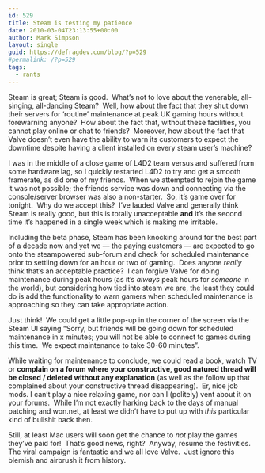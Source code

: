 ```yaml
---
id: 529
title: Steam is testing my patience
date: 2010-03-04T23:13:55+00:00
author: Mark Simpson
layout: single
guid: https://defragdev.com/blog/?p=529
#permalink: /?p=529
tags:
  - rants
---
```

Steam is great; Steam is good.  What&#8217;s not to love about the venerable, all-singing, all-dancing Steam?  Well, how about the fact that they shut down their servers for &#8216;routine&#8217; maintenance at peak UK gaming hours without forewarning anyone?  How about the fact that, without these facilities, you cannot play online or chat to friends?  Moreover, how about the fact that Valve doesn&#8217;t even have the ability to warn its customers to expect the downtime despite having a client installed on every steam user&#8217;s machine?

I was in the middle of a close game of L4D2 team versus and suffered from some hardware lag, so I quickly restarted L4D2 to try and get a smooth framerate, as did one of my friends.  When we attempted to rejoin the game it was not possible; the friends service was down and connecting via the console/server browser was also a non-starter.  So, it&#8217;s game over for tonight.  Why do we accept this?  I&#8217;ve lauded Valve and generally think Steam is really good, but this is totally unacceptable **and** it&#8217;s the second time it&#8217;s happened in a single week which is making me irritable.

Including the beta phase, Steam has been knocking around for the best part of a decade now and yet we &#8212; the paying customers &#8212; are expected to go onto the steampowered sub-forum and check for scheduled maintenance prior to settling down for an hour or two of gaming.  Does anyone _really_ think that&#8217;s an acceptable practice?  I can forgive Valve for doing maintenance during peak hours (as it&#8217;s _always_ peak hours for _someone_ in the world), but considering how tied into steam we are, the least they could do is add the functionality to warn gamers when scheduled maintenance is approaching so they can take appropriate action.

Just think!  We could get a little pop-up in the corner of the screen via the Steam UI saying &#8220;Sorry, but friends will be going down for scheduled maintenance in x minutes; you will not be able to connect to games during this time.  We expect maintenance to take 30-60 minutes&#8221;.

While waiting for maintenance to conclude, we could read a book, watch TV or **complain on a forum where your constructive, good natured thread will be closed / deleted without any explanation** (as well as the follow up that complained about your constructive thread disappearing).  Er, nice job mods. I can&#8217;t play a nice relaxing game, nor can I (politely) vent about it on your forums.  While I&#8217;m not exactly harking back to the days of manual patching and won.net, at least we didn&#8217;t have to put up with _this_ particular kind of bullshit back then.

Still, at least Mac users will soon get the chance to _not_ play the games they&#8217;ve paid for!  That&#8217;s good news, right?  Anyway, resume the festivities.  The viral campaign is fantastic and we all love Valve.  Just ignore this blemish and airbrush it from history.